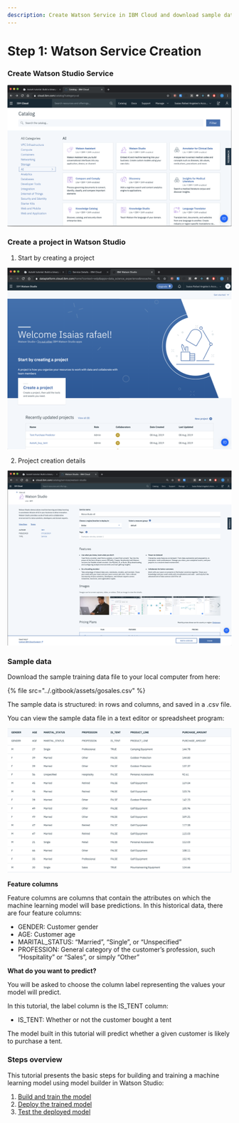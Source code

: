 ```yaml
---
description: Create Watson Service in IBM Cloud and download sample data.
---
```


# Step 1: Watson Service Creation

### Create Watson Studio Service

![Create Watson Studio Service](https://github.com/IraAngeles-IBM/WatsonAutoAi/raw/master/create_watson_studio.png)

### Create a project in Watson Studio

1. Start by creating a project

![Create Project in Watson Studio](https://github.com/IraAngeles-IBM/WatsonAutoAi/raw/master/ws_create_project.png)

2. Project creation details

![Create Project Details](https://github.com/IraAngeles-IBM/WatsonAutoAi/raw/master/watson_studio_create.png)

### Sample data

Download the sample training data file to your local computer from here: 

{% file src="../.gitbook/assets/gosales.csv" %}

The sample data is structured: in rows and columns, and saved in a .csv file.

You can view the sample data file in a text editor or spreadsheet program:

![Preview of training data](https://github.com/IraAngeles-IBM/WatsonAutoAi/raw/master/sample_data.png)

**Feature columns**

Feature columns are columns that contain the attributes on which the machine learning model will base predictions. In this historical data, there are four feature columns:

* GENDER: Customer gender
* AGE: Customer age
* MARITAL\_STATUS: “Married”, “Single”, or “Unspecified”
* PROFESSION: General category of the customer’s profession, such “Hospitality” or “Sales”, or simply “Other”

**What do you want to predict?**

You will be asked to choose the column label representing the values your model will predict.

In this tutorial, the label column is the IS\_TENT column:

* IS\_TENT: Whether or not the customer bought a tent

The model built in this tutorial will predict whether a given customer is likely to purchase a tent.

### Steps overview

This tutorial presents the basic steps for building and training a machine learning model using model builder in Watson Studio:

1. [Build and train the model](https://github.com/IraAngeles-IBM/WatsonAutoAi/wiki/Step-1:-Build-and-train-the-model)
2. [Deploy the trained model](https://app.gitbook.com/@sg-deg-ibm/s/think-th/~/drafts/-Lmz2AFduFAxEDGnf1wr/primary/watson-auto-ai/step-1-build-and-train-the-model)
3. [Test the deployed model](https://github.com/IraAngeles-IBM/WatsonAutoAi/wiki/Step-3:-Test-the-deployed-model)

